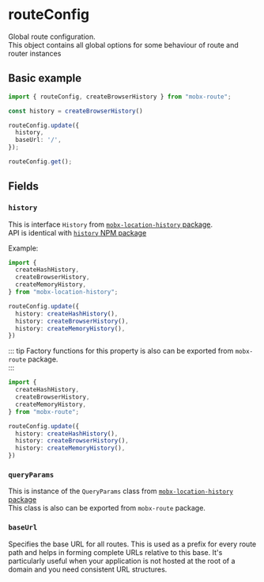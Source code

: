 # routeConfig

Global route configuration.   
This object contains all global options for some behaviour of route and router instances  

## Basic example

```ts
import { routeConfig, createBrowserHistory } from "mobx-route";

const history = createBrowserHistory()

routeConfig.update({
  history,
  baseUrl: '/',
});

routeConfig.get();
```

## Fields   

### `history`  
This is interface `History` from [`mobx-location-history` package](https://github.com/js2me/mobx-location-history).  
API is identical with [`history` NPM package](https://www.npmjs.com/package/history)  

Example:  

```ts
import {
  createHashHistory,
  createBrowserHistory,
  createMemoryHistory,
} from "mobx-location-history";

routeConfig.update({
  history: createHashHistory(),
  history: createBrowserHistory(),
  history: createMemoryHistory(),
})
```

::: tip 
Factory functions for this property is also can be exported from `mobx-route` package.  
:::

```ts
import {
  createHashHistory,
  createBrowserHistory,
  createMemoryHistory,
} from "mobx-route";

routeConfig.update({
  history: createHashHistory(),
  history: createBrowserHistory(),
  history: createMemoryHistory(),
})
```

### `queryParams`  
This is instance of the `QueryParams` class from [`mobx-location-history` package](https://github.com/js2me/mobx-location-history)  
This class is also can be exported from `mobx-route` package.  

### `baseUrl`

Specifies the base URL for all routes. This is used as a prefix for every route path and helps in forming complete URLs relative to this base. It's particularly useful when your application is not hosted at the root of a domain and you need consistent URL structures.  
